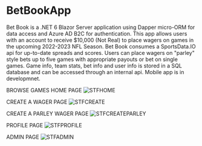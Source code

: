 # BetBookApp
Bet Book is a .NET 6 Blazor Server application using Dapper micro-ORM for data access and Azure AD B2C for authentication. This app allows users with an account to receive $10,000 (Not Real) to place wagers on games in the upcoming 2022-2023 NFL Season. Bet Book consumes a SportsData.IO api for up-to-date spreads and scores. Users can place wagers on "parley" style bets up to five games with appropriate payouts or bet on single games. Game info, team stats, bet info and user info is stored in a SQL database and can be accessed through an internal api. Mobile app is in developmnet.

BROWSE GAMES HOME PAGE
![STFHOME](https://user-images.githubusercontent.com/95720340/182482285-4d33be48-98f4-4be2-9a7e-5f7cb76402cb.png)

CREATE A WAGER PAGE
![STFCREATE](https://user-images.githubusercontent.com/95720340/182482277-6a2c3a7f-375c-43e8-beec-2e8fa122a037.png)

CREATE A PARLEY WAGER PAGE
![STFCREATEPARLEY](https://user-images.githubusercontent.com/95720340/182482266-6e064ce5-6945-4a45-9085-94f6cc5203be.png)

PROFILE PAGE
![STFPROFILE](https://user-images.githubusercontent.com/95720340/182482298-96c5ce8d-b10a-4093-bf64-344091b3fe67.png)

ADMIN PAGE
![STFADMIN](https://user-images.githubusercontent.com/95720340/182482294-2fa532bf-67dc-4f67-a6b6-0e4790ea8fce.png)



































